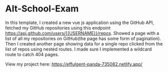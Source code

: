 # Alt-School-Exam

In this template, I created a new vue js application using the GitHub API, fetched my GitHub repositories using this endpoint https://api.github.com/users/{{USERNAME}}/repos. Showed a page with a list of all my repositories on GitHub(the page has some form of pagination). Then I created another page showing data for a single repo clicked from the list of repos using nested routes. I made sure I implemented a wildcard route to catch 404 pages. 


View my project here:
https://effulgent-panda-735082.netlify.app/
